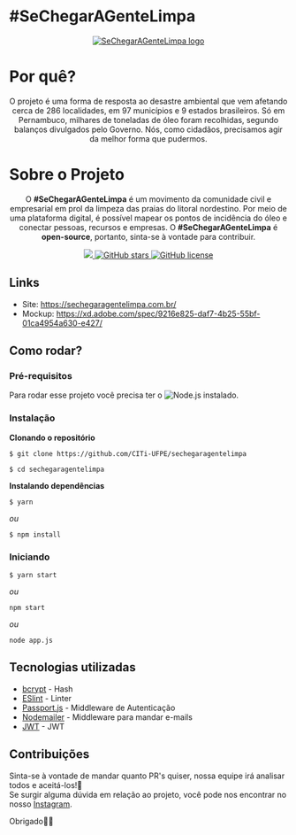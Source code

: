 # #SeChegarAGenteLimpa
<p align="center">
  <a href="http://citi.org.br">
    <img src="https://i.imgur.com/Ffp2hs9.png" alt="SeChegarAGenteLimpa logo"/>
  </a>
</p> <!-- ./Logo -->

# Por quê?
<p align="center">O projeto é uma forma de resposta ao desastre ambiental que vem afetando cerca de 286 localidades, em 97 municípios e 9 estados brasileiros. Só em Pernambuco, milhares de toneladas de óleo foram recolhidas, segundo balanços divulgados pelo Governo. Nós, como cidadãos, precisamos agir da melhor forma que pudermos.</p>

# Sobre o Projeto
<p align="center">O <strong>#SeChegarAGenteLimpa</strong> é um movimento da comunidade civil e empresarial em prol da limpeza das praias do litoral nordestino. Por meio de uma plataforma digital, é possível mapear os pontos de incidência do óleo e conectar pessoas, recursos e empresas. O <strong>#SeChegarAGenteLimpa</strong> é <strong>open-source</strong>, portanto, sinta-se à vontade para contribuir.
</p>

<p align="center">
  <a href="https://github.com/CITi-UFPE/sechegaragentelimpa/issues">
    <img src="https://img.shields.io/github/issues/CITi-UFPE/sechegaragentelimpa">  
  </a>
  <a href="https://github.com/CITi-UFPE/sechegaragentelimpao/stargazers">
    <img alt="GitHub stars" src="https://img.shields.io/github/stars/CITi-UFPE/sechegaragentelimpa">
  </a>
  <a href="https://github.com/CITi-UFPE/sechegaragentelimpa/blob/master/LICENSE">
    <img alt="GitHub license" src="https://img.shields.io/github/license/CITi-UFPE/sechegaragentelimpa">
  </a>
</p>

## Links
- Site: https://sechegaragentelimpa.com.br/ 
- Mockup: https://xd.adobe.com/spec/9216e825-daf7-4b25-55bf-01ca4954a630-e427/

## Como rodar?

### Pré-requisitos

Para rodar esse projeto você precisa ter o ![Node.js](https://nodejs.org/en/download/) instalado.

### Instalação

**Clonando o repositório**

```
$ git clone https://github.com/CITi-UFPE/sechegaragentelimpa

$ cd sechegaragentelimpa
```

**Instalando dependências**

```
$ yarn
```

_ou_

```
$ npm install
```
### Iniciando
```
$ yarn start
```
_ou_
```
npm start
```
_ou_
```
node app.js
```
## Tecnologias utilizadas
- [bcrypt](https://www.npmjs.com/package/bcrypt) - Hash
- [ESlint](https://eslint.org/) - Linter
- [Passport.js](https://www.npmjs.com/package/bcrypt) - Middleware de Autenticação
- [Nodemailer](https://nodemailer.com/about/) - Middleware para mandar e-mails
- [JWT](https://github.com/auth0/node-jsonwebtoken) - JWT
## Contribuições

Sinta-se à vontade de mandar quanto PR's quiser, nossa equipe irá analisar todos e aceitá-los!:green_heart:<br>
Se surgir alguma dúvida em relação ao projeto, você pode nos encontrar no nosso [Instagram](https://www.instagram.com/citiufpe/?hl=pt-br).

Obrigado:pig::green_heart:
